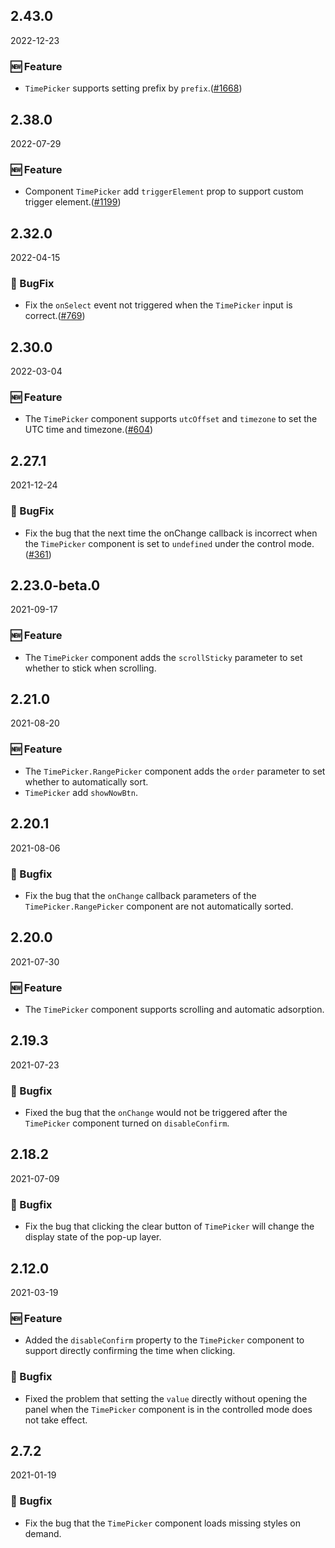 ## 2.43.0

2022-12-23

### 🆕 Feature

- `TimePicker` supports setting prefix by `prefix`.([#1668](https://github.com/arco-design/arco-design/pull/1668))

## 2.38.0

2022-07-29

### 🆕 Feature

- Component `TimePicker` add `triggerElement` prop to support custom trigger element.([#1199](https://github.com/arco-design/arco-design/pull/1199))

## 2.32.0

2022-04-15

### 🐛 BugFix

- Fix the `onSelect` event not triggered when the `TimePicker` input is correct.([#769](https://github.com/arco-design/arco-design/pull/769))

## 2.30.0

2022-03-04

### 🆕 Feature

- The `TimePicker` component supports `utcOffset` and `timezone` to set the UTC time and timezone.([#604](https://github.com/arco-design/arco-design/pull/604))

## 2.27.1

2021-12-24

### 🐛 BugFix

- Fix the bug that the next time the onChange callback is incorrect when the `TimePicker` component is set to `undefined` under the control mode.([#361](https://github.com/arco-design/arco-design/pull/361))

## 2.23.0-beta.0

2021-09-17

### 🆕 Feature

- The `TimePicker` component adds the `scrollSticky` parameter to set whether to stick when scrolling.

## 2.21.0

2021-08-20

### 🆕 Feature

- The `TimePicker.RangePicker` component adds the `order` parameter to set whether to automatically sort.
- `TimePicker` add `showNowBtn`.

## 2.20.1

2021-08-06

### 🐛 Bugfix

- Fix the bug that the `onChange` callback parameters of the `TimePicker.RangePicker` component are not automatically sorted.



## 2.20.0

2021-07-30

### 🆕 Feature

- The `TimePicker` component supports scrolling and automatic adsorption.

## 2.19.3

2021-07-23

### 🐛 Bugfix

- Fixed the bug that the `onChange` would not be triggered after the `TimePicker` component turned on `disableConfirm`.

## 2.18.2

2021-07-09

### 🐛 Bugfix

- Fix the bug that clicking the clear button of `TimePicker` will change the display state of the pop-up layer.

## 2.12.0

2021-03-19

### 🆕 Feature

- Added the `disableConfirm` property to the `TimePicker` component to support directly confirming the time when clicking.

### 🐛 Bugfix

- Fixed the problem that setting the `value` directly without opening the panel when the `TimePicker` component is in the controlled mode does not take effect.

## 2.7.2

2021-01-19

### 🐛 Bugfix

- Fix the bug that the `TimePicker` component loads missing styles on demand.




